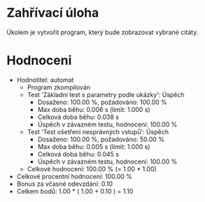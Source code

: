 # Zahřívací úloha

Úkolem je vytvořit program, který bude zobrazovat vybrané citáty.


# Hodnoceni
- Hodnotitel: automat  
  - Program zkompilován  
  - Test 'Základní test s parametry podle ukázky': Úspěch
    - Dosaženo: 100.00 %, požadováno: 100.00 %
    - Max doba běhu: 0.006 s (limit: 1.000 s)
    - Celková doba běhu: 0.038 s
    - Úspěch v závazném testu, hodnocení: 100.00 %
  - Test 'Test ošetření nesprávných vstupů': Úspěch
    - Dosaženo: 100.00 %, požadováno: 50.00 %
    - Max doba běhu: 0.005 s (limit: 1.000 s)
    - Celková doba běhu: 0.045 s
    - Úspěch v závazném testu, hodnocení: 100.00 %
  - Celkové hodnocení: 100.00 % (= 1.00 * 1.00)
- Celkové procentní hodnocení: 100.00 %
- Bonus za včasné odevzdání: 0.10
- Celkem bodů: 1.00 * ( 1.00 + 0.10 ) = 1.10
